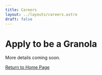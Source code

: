 ```yaml
---
title: Careers
layout: ../layouts/careers.astro
draft: false
---
```


# Apply to be a Granola

More details coming soon. 

[Return to Home Page](/)